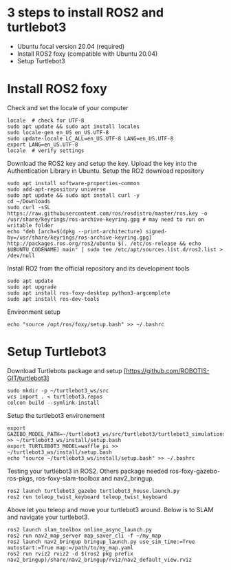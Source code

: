 # 3 steps to install ROS2 and turtlebot3
* Ubuntu focal version 20.04 (required)
* Install ROS2 foxy (compatible with Ubuntu 20.04)
* Setup Turtlebot3 


# Install ROS2 foxy
Check and set the locale of your computer
```
locale  # check for UTF-8
sudo apt update && sudo apt install locales
sudo locale-gen en_US en_US.UTF-8
sudo update-locale LC_ALL=en_US.UTF-8 LANG=en_US.UTF-8
export LANG=en_US.UTF-8
locale  # verify settings
```

Download the ROS2 key and setup the key. Upload the key into the Authentication Library in Ubuntu. Setup the RO2 download repository
```
sudo apt install software-properties-common
sudo add-apt-repository universe
sudo apt update && sudo apt install curl -y
cd ~/Downloads
sudo curl -sSL https://raw.githubusercontent.com/ros/rosdistro/master/ros.key -o /usr/share/keyrings/ros-archive-keyring.gpg # may need to run on writable folder
echo "deb [arch=$(dpkg --print-architecture) signed-by=/usr/share/keyrings/ros-archive-keyring.gpg] http://packages.ros.org/ros2/ubuntu $(. /etc/os-release && echo $UBUNTU_CODENAME) main" | sudo tee /etc/apt/sources.list.d/ros2.list > /dev/null
```

Install RO2 from the official repository and its development tools
```
sudo apt update
sudo apt upgrade
sudo apt install ros-foxy-desktop python3-argcomplete
sudo apt install ros-dev-tools
```
Environment setup
```
echo "source /opt/ros/foxy/setup.bash" >> ~/.bashrc
```

# Setup Turtlebot3 
Download Turtlebots package and setup [https://github.com/ROBOTIS-GIT/turtlebot3]
```
sudo mkdir -p ~/turtlebot3_ws/src
vcs import . < turtlebot3.repos
colcon build --symlink-install
```
Setup the turtlebot3 environement
```
export GAZEBO_MODEL_PATH=~/turtlebot3_ws/src/turtlebot3/turtlebot3_simulations/turtlebot3_gazebo/models >> ~/turtlebot3_ws/install/setup.bash
export TURTLEBOT3_MODEL=waffle_pi >> ~/turtlebot3_ws/install/setup.bash
echo "source ~/turtlebot3_ws/install/setup.bash" >> ~/.bashrc
```
Testing your turtlebot3 in ROS2. Others package needed ros-foxy-gazebo-ros-pkgs, ros-foxy-slam-toolbox and nav2_bringup.

```
ros2 launch turtlebot3_gazebo turtlebot3_house.launch.py
ros2 run teleop_twist_keyboard teleop_twist_keyboard
```
Above let you teleop and move your turtlebot3 around. Below is to SLAM and navigate your turtlebot3.
```
ros2 launch slam_toolbox online_async_launch.py
ros2 run nav2_map_server map_saver_cli -f ~/my_map
ros2 launch nav2_bringup bringup_launch.py use_sim_time:=True autostart:=True map:=/path/to/my_map.yaml
ros2 run rviz2 rviz2 -d $(ros2 pkg prefix nav2_bringup)/share/nav2_bringup/rviz/nav2_default_view.rviz

```

